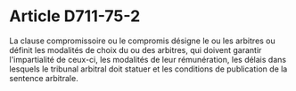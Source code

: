 # Article D711-75-2

La clause compromissoire ou le compromis désigne le ou les arbitres ou définit les modalités de choix du ou des arbitres, qui doivent garantir l'impartialité de ceux-ci, les modalités de leur rémunération, les délais dans lesquels le tribunal arbitral doit statuer et les conditions de publication de la sentence arbitrale.
